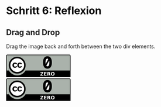 <h1 style="color:#000000">Schritt 6: Reflexion</h1>

<script>
  function allowDrop(ev)    
  {    
      ev.preventDefault();    
  }    

  function drag(ev)    
  {    
      ev.dataTransfer.setData("text", ev.target.id);    
  }    

  function drop(ev)    
  {    
      ev.preventDefault();    
      var data = ev.dataTransfer.getData("text");    
      ev.target.appendChild(document.getElementById(data));    
  }    
</script>

<h2>Drag and Drop</h2>
<p>Drag the image back and forth between the two div elements.</p>

<img id="drag1" src="images/creative-commons_cc-zero.svg" title="CC 0" alt="CC 0" draggable="true" ondragstart="drag(event)">

<div class="drag" id="div1" ondrop="drop(event)" ondragover="allowDrop(event)">
  <img id="drag2" src="images/creative-commons_cc-zero.svg" draggable="true" ondragstart="drag(event)">
</div>

<div class="drop" id="div2" ondrop="drop(event)" ondragover="allowDrop(event)"></div>


